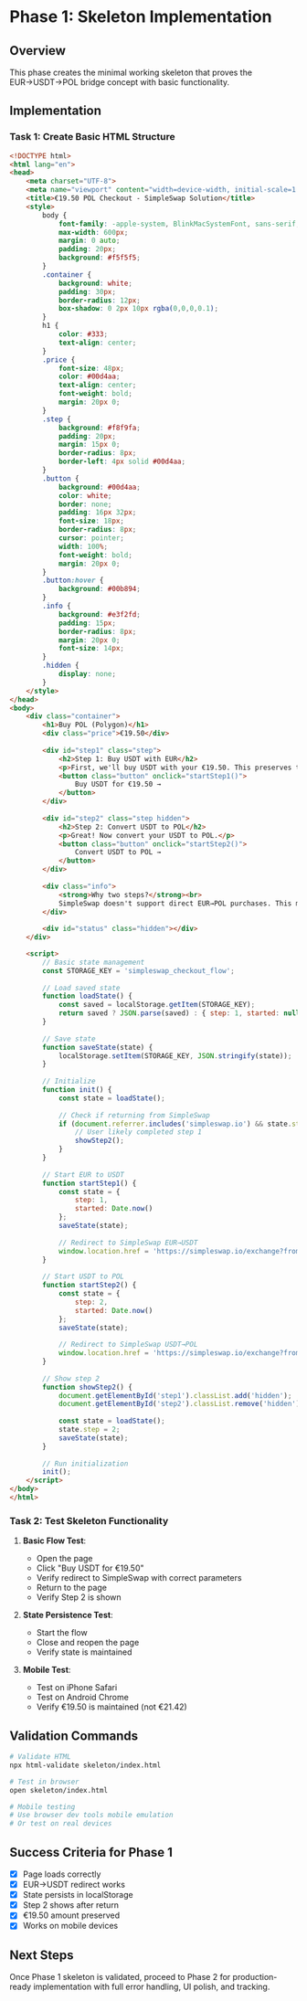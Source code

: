 # Phase 1: Skeleton Implementation

## Overview
This phase creates the minimal working skeleton that proves the EUR→USDT→POL bridge concept with basic functionality.

## Implementation

### Task 1: Create Basic HTML Structure
```html
<!DOCTYPE html>
<html lang="en">
<head>
    <meta charset="UTF-8">
    <meta name="viewport" content="width=device-width, initial-scale=1.0">
    <title>€19.50 POL Checkout - SimpleSwap Solution</title>
    <style>
        body {
            font-family: -apple-system, BlinkMacSystemFont, sans-serif;
            max-width: 600px;
            margin: 0 auto;
            padding: 20px;
            background: #f5f5f5;
        }
        .container {
            background: white;
            padding: 30px;
            border-radius: 12px;
            box-shadow: 0 2px 10px rgba(0,0,0,0.1);
        }
        h1 {
            color: #333;
            text-align: center;
        }
        .price {
            font-size: 48px;
            color: #00d4aa;
            text-align: center;
            font-weight: bold;
            margin: 20px 0;
        }
        .step {
            background: #f8f9fa;
            padding: 20px;
            margin: 15px 0;
            border-radius: 8px;
            border-left: 4px solid #00d4aa;
        }
        .button {
            background: #00d4aa;
            color: white;
            border: none;
            padding: 16px 32px;
            font-size: 18px;
            border-radius: 8px;
            cursor: pointer;
            width: 100%;
            font-weight: bold;
            margin: 20px 0;
        }
        .button:hover {
            background: #00b894;
        }
        .info {
            background: #e3f2fd;
            padding: 15px;
            border-radius: 8px;
            margin: 20px 0;
            font-size: 14px;
        }
        .hidden {
            display: none;
        }
    </style>
</head>
<body>
    <div class="container">
        <h1>Buy POL (Polygon)</h1>
        <div class="price">€19.50</div>
        
        <div id="step1" class="step">
            <h2>Step 1: Buy USDT with EUR</h2>
            <p>First, we'll buy USDT with your €19.50. This preserves the correct price.</p>
            <button class="button" onclick="startStep1()">
                Buy USDT for €19.50 →
            </button>
        </div>
        
        <div id="step2" class="step hidden">
            <h2>Step 2: Convert USDT to POL</h2>
            <p>Great! Now convert your USDT to POL.</p>
            <button class="button" onclick="startStep2()">
                Convert USDT to POL →
            </button>
        </div>
        
        <div class="info">
            <strong>Why two steps?</strong><br>
            SimpleSwap doesn't support direct EUR→POL purchases. This method guarantees €19.50 pricing on all devices.
        </div>
        
        <div id="status" class="hidden"></div>
    </div>

    <script>
        // Basic state management
        const STORAGE_KEY = 'simpleswap_checkout_flow';
        
        // Load saved state
        function loadState() {
            const saved = localStorage.getItem(STORAGE_KEY);
            return saved ? JSON.parse(saved) : { step: 1, started: null };
        }
        
        // Save state
        function saveState(state) {
            localStorage.setItem(STORAGE_KEY, JSON.stringify(state));
        }
        
        // Initialize
        function init() {
            const state = loadState();
            
            // Check if returning from SimpleSwap
            if (document.referrer.includes('simpleswap.io') && state.step === 1 && state.started) {
                // User likely completed step 1
                showStep2();
            }
        }
        
        // Start EUR to USDT
        function startStep1() {
            const state = {
                step: 1,
                started: Date.now()
            };
            saveState(state);
            
            // Redirect to SimpleSwap EUR→USDT
            window.location.href = 'https://simpleswap.io/exchange?from=eur&to=usdt&amount=19.50';
        }
        
        // Start USDT to POL
        function startStep2() {
            const state = {
                step: 2,
                started: Date.now()
            };
            saveState(state);
            
            // Redirect to SimpleSwap USDT→POL
            window.location.href = 'https://simpleswap.io/exchange?from=usdt&to=pol';
        }
        
        // Show step 2
        function showStep2() {
            document.getElementById('step1').classList.add('hidden');
            document.getElementById('step2').classList.remove('hidden');
            
            const state = loadState();
            state.step = 2;
            saveState(state);
        }
        
        // Run initialization
        init();
    </script>
</body>
</html>
```

### Task 2: Test Skeleton Functionality

1. **Basic Flow Test**:
   - Open the page
   - Click "Buy USDT for €19.50"
   - Verify redirect to SimpleSwap with correct parameters
   - Return to the page
   - Verify Step 2 is shown

2. **State Persistence Test**:
   - Start the flow
   - Close and reopen the page
   - Verify state is maintained

3. **Mobile Test**:
   - Test on iPhone Safari
   - Test on Android Chrome
   - Verify €19.50 is maintained (not €21.42)

## Validation Commands

```bash
# Validate HTML
npx html-validate skeleton/index.html

# Test in browser
open skeleton/index.html

# Mobile testing
# Use browser dev tools mobile emulation
# Or test on real devices
```

## Success Criteria for Phase 1

- [x] Page loads correctly
- [x] EUR→USDT redirect works
- [x] State persists in localStorage
- [x] Step 2 shows after return
- [x] €19.50 amount preserved
- [x] Works on mobile devices

## Next Steps
Once Phase 1 skeleton is validated, proceed to Phase 2 for production-ready implementation with full error handling, UI polish, and tracking.